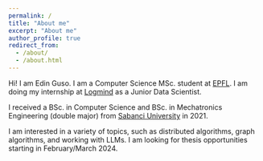 ```yaml
---
permalink: /
title: "About me"
excerpt: "About me"
author_profile: true
redirect_from: 
  - /about/
  - /about.html
---
```


Hi! I am Edin Guso. I am a Computer Science MSc. student at [EPFL](https://www.epfl.ch/en/). I am doing my internship at [Logmind](https://www.logmind.com/) as a Junior Data Scientist.

I received a BSc. in Computer Science and BSc. in Mechatronics Engineering (double major) from [Sabanci University](https://www.sabanciuniv.edu/en/) in 2021.

I am interested in a variety of topics, such as distributed algorithms, graph algorithms, and working with LLMs. I am looking for thesis opportunities starting in February/March 2024.